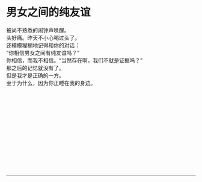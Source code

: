# 男女之间的纯友谊

被尚不熟悉的闹钟声唤醒。\
头好痛。昨天不小心喝过头了。\
还模模糊糊地记得和你的对话：\
“你相信男女之间有纯友谊吗？”\
你相信，而我不相信。“当然存在啊，我们不就是证据吗？”\
那之后的记忆就没有了。\
但是我才是正确的一方。\
至于为什么，因为你正睡在我的身边。
<br>
<br>
<br>
<br>
<br>
<br>
<br>
<br>
<br>
<br>
<br>
<br>
<br>
<br>

---
